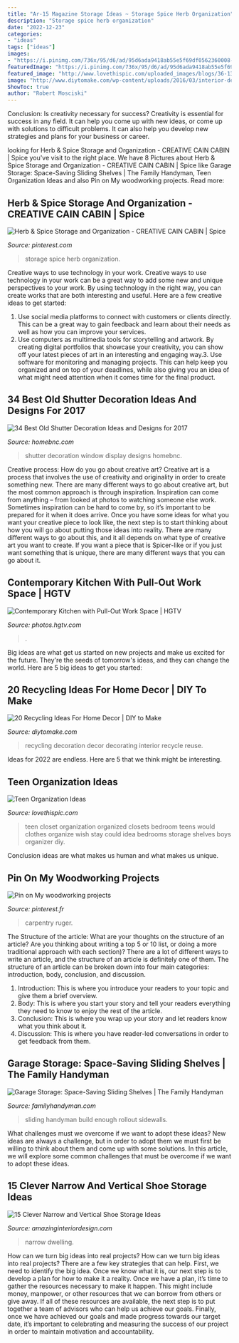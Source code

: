 ```yaml
---
title: "Ar-15 Magazine Storage Ideas ~ Storage Spice Herb Organization"
description: "Storage spice herb organization"
date: "2022-12-23"
categories:
- "ideas"
tags: ["ideas"]
images:
- "https://i.pinimg.com/736x/95/d6/ad/95d6ada9418ab55e5f69df0562360008--woodworking-projects.jpg"
featuredImage: "https://i.pinimg.com/736x/95/d6/ad/95d6ada9418ab55e5f69df0562360008--woodworking-projects.jpg"
featured_image: "http://www.lovethispic.com/uploaded_images/blogs/36-1399681814-7-4.jpg"
image: "http://www.diytomake.com/wp-content/uploads/2016/03/interior-decoration.jpg"
ShowToc: true
author: "Robert Mosciski"
---
```



Conclusion: Is creativity necessary for success?
Creativity is essential for success in any field. It can help you come up with new ideas, or come up with solutions to difficult problems. It can also help you develop new strategies and plans for your business or career.

	

		
looking for Herb &amp; Spice Storage and Organization - CREATIVE CAIN CABIN | Spice you've visit to the right place. We have 8 Pictures about Herb &amp; Spice Storage and Organization - CREATIVE CAIN CABIN | Spice like Garage Storage: Space-Saving Sliding Shelves | The Family Handyman, Teen Organization Ideas and also Pin on My woodworking projects. Read more:
		
    
## Herb &amp; Spice Storage And Organization - CREATIVE CAIN CABIN | Spice

<img loading=lazy src="https://i.pinimg.com/736x/df/e5/19/dfe51977e15c19fb1170a50860654903.jpg" onerror="this.onerror=null;this.src='https://tse2.mm.bing.net/th?id=OIP.fa-bV0pcT-zQ6s-DlpDc6wHaLH&amp;pid=15.1';" alt="Herb &amp; Spice Storage and Organization - CREATIVE CAIN CABIN | Spice">

_Source: pinterest.com_

>storage spice herb organization. 

	

Creative ways to use technology in your work.
Creative ways to use technology in your work can be a great way to add some new and unique perspectives to your work. By using technology in the right way, you can create works that are both interesting and useful. Here are a few creative ideas to get started: 
1. Use social media platforms to connect with customers or clients directly. This can be a great way to gain feedback and learn about their needs as well as how you can improve your services.
2. Use computers as multimedia tools for storytelling and artwork. By creating digital portfolios that showcase your creativity, you can show off your latest pieces of art in an interesting and engaging way.3. Use software for monitoring and managing projects. This can help keep you organized and on top of your deadlines, while also giving you an idea of what might need attention when it comes time for the final product.
    
## 34 Best Old Shutter Decoration Ideas And Designs For 2017

<img loading=lazy src="https://cdn.homebnc.com/homeimg/2017/03/27-old-shutter-decoration-ideas-homebnc.jpg" onerror="this.onerror=null;this.src='https://tse4.mm.bing.net/th?id=OIP.1fAPNpOOnZ984RAW6h6JogHaNJ&amp;pid=15.1';" alt="34 Best Old Shutter Decoration Ideas and Designs for 2017">

_Source: homebnc.com_

>shutter decoration window display designs homebnc. 

	

Creative process: How do you go about creative art?
Creative art is a process that involves the use of creativity and originality in order to create something new. There are many different ways to go about creative art, but the most common approach is through inspiration. Inspiration can come from anything – from looked at photos to watching someone else work. Sometimes inspiration can be hard to come by, so it’s important to be prepared for it when it does arrive. Once you have some ideas for what you want your creative piece to look like, the next step is to start thinking about how you will go about putting those ideas into reality. There are many different ways to go about this, and it all depends on what type of creative art you want to create. If you want a piece that is Spicer-like or if you just want something that is unique, there are many different ways that you can go about it.

    
## Contemporary Kitchen With Pull-Out Work Space | HGTV

<img loading=lazy src="https://hgtvhome.sndimg.com/content/dam/images/hgtv/fullset/2013/5/7/0/original_Solange-Boice-small-kitchen-pull-out-beside-oven.jpg.rend.hgtvcom.616.822.suffix/1400978284725.jpeg" onerror="this.onerror=null;this.src='https://tse1.mm.bing.net/th?id=OIP.F0iUcWGocvLeMAYjWVsEAwHaJ4&amp;pid=15.1';" alt="Contemporary Kitchen with Pull-Out Work Space | HGTV">

_Source: photos.hgtv.com_

>. 

	

Big ideas are what get us started on new projects and make us excited for the future. They're the seeds of tomorrow's ideas, and they can change the world. Here are 5 big ideas to get you started: 

    
## 20 Recycling Ideas For Home Decor | DIY To Make

<img loading=lazy src="http://www.diytomake.com/wp-content/uploads/2016/03/interior-decoration.jpg" onerror="this.onerror=null;this.src='https://tse4.mm.bing.net/th?id=OIP.aOA997hVSalsdYKn-kepHAHaF0&amp;pid=15.1';" alt="20 Recycling Ideas For Home Decor | DIY to Make">

_Source: diytomake.com_

>recycling decoration decor decorating interior recycle reuse. 

	

Ideas for 2022 are endless. Here are 5 that we think might be interesting. 

    
## Teen Organization Ideas

<img loading=lazy src="http://www.lovethispic.com/uploaded_images/blogs/36-1399681814-7-4.jpg" onerror="this.onerror=null;this.src='https://tse3.mm.bing.net/th?id=OIP.Vf9Blp0SWRrSQgANTupN9wHaLm&amp;pid=15.1';" alt="Teen Organization Ideas">

_Source: lovethispic.com_

>teen closet organization organized closets bedroom teens would clothes organize wish stay could idea bedrooms storage shelves boys organizer diy. 

	

Conclusion
ideas are what makes us human and what makes us unique.

    
## Pin On My Woodworking Projects

<img loading=lazy src="https://i.pinimg.com/736x/95/d6/ad/95d6ada9418ab55e5f69df0562360008--woodworking-projects.jpg" onerror="this.onerror=null;this.src='https://tse2.mm.bing.net/th?id=OIP.aeIRBeLSydeVL-DJfWF30QHaNK&amp;pid=15.1';" alt="Pin on My woodworking projects">

_Source: pinterest.fr_

>carpentry ruger. 

	

The Structure of the article: What are your thoughts on the structure of an article? Are you thinking about writing a top 5 or 10 list, or doing a more traditional approach with each section)?
There are a lot of different ways to write an article, and the structure of an article is definitely one of them. The structure of an article can be broken down into four main categories: introduction, body, conclusion, and discussion. 
1) Introduction: This is where you introduce your readers to your topic and give them a brief overview. 
2) Body: This is where you start your story and tell your readers everything they need to know to enjoy the rest of the article.
3) Conclusion: This is where you wrap up your story and let readers know what you think about it. 
4) Discussion: This is where you have reader-led conversations in order to get feedback from them.

    
## Garage Storage: Space-Saving Sliding Shelves | The Family Handyman

<img loading=lazy src="https://cdn2.tmbi.com/TFH/Projects/FH11SEP_SPASAV_01.JPG" onerror="this.onerror=null;this.src='https://tse4.mm.bing.net/th?id=OIP.mTqOnD_Bn6TqUOD9Z_NgmQHaHa&amp;pid=15.1';" alt="Garage Storage: Space-Saving Sliding Shelves | The Family Handyman">

_Source: familyhandyman.com_

>sliding handyman build enough rollout sidewalls. 

	

What challenges must we overcome if we want to adopt these ideas?
New ideas are always a challenge, but in order to adopt them we must first be willing to think about them and come up with some solutions. In this article, we will explore some common challenges that must be overcome if we want to adopt these ideas.

    
## 15 Clever Narrow And Vertical Shoe Storage Ideas

<img loading=lazy src="https://www.amazinginteriordesign.com/wp-content/uploads/2017/06/15-Clever-Narrow-and-Vertical-Shoe-Storage-Ideas-5.jpg" onerror="this.onerror=null;this.src='https://tse4.mm.bing.net/th?id=OIP.I18rHSqoSKGVCEPJzbG83gHaLH&amp;pid=15.1';" alt="15 Clever Narrow and Vertical Shoe Storage Ideas">

_Source: amazinginteriordesign.com_

>narrow dwelling. 

	

How can we turn big ideas into real projects?
How can we turn big ideas into real projects? There are a few key strategies that can help. First, we need to identify the big idea. Once we know what it is, our next step is to develop a plan for how to make it a reality. Once we have a plan, it’s time to gather the resources necessary to make it happen. This might include money, manpower, or other resources that we can borrow from others or give away. If all of these resources are available, the next step is to put together a team of advisors who can help us achieve our goals. Finally, once we have achieved our goals and made progress towards our target date, it’s important to celebrating and measuring the success of our project in order to maintain motivation and accountability.

